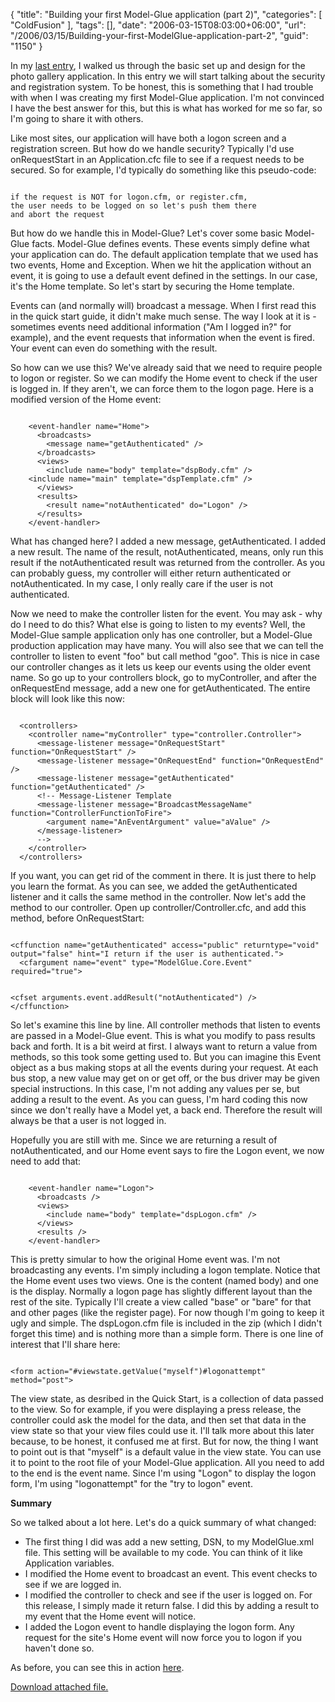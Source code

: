 {
	"title": "Building your first Model-Glue application (part 2)",
	"categories": [
		"ColdFusion"
	],
	"tags": [],
	"date": "2006-03-15T08:03:00+06:00",
	"url": "/2006/03/15/Building-your-first-ModelGlue-application-part-2",
	"guid": "1150"
}

In my <a href="http://ray.camdenfamily.com/index.cfm/2006/3/13/Building-your-first-ModelGlue-application-part-1">last entry</a>, I walked us through the basic set up and design for the photo gallery application. In this entry we will start talking about the security and registration system. To be honest, this is something that I had trouble with when I was creating my first Model-Glue application. I'm not convinced I have the best answer for this, but this is what has worked for me so far, so I'm going to share it with others.
<!--more-->
Like most sites, our application will have both a logon screen and a registration screen. But how do we handle security? Typically I'd use onRequestStart in an Application.cfc file to see if a request needs to be secured. So for example, I'd typically do something like this pseudo-code:

<code>
if the request is NOT for logon.cfm, or register.cfm, 
the user needs to be logged on so let's push them there
and abort the request
</code>

But how do we handle this in Model-Glue? Let's cover some basic Model-Glue facts. Model-Glue defines events. These events simply define what your application can do. The default application template that we used has two events, Home and Exception. When we hit the application without an event, it is going to use a default event defined in the settings. In our case, it's the Home template. So let's start by securing the Home template.

Events can (and normally will) broadcast a message. When I first read this in the quick start guide, it didn't make much sense. The way I look at it is - sometimes events need additional information ("Am I logged in?" for example), and the event requests that information when the event is fired. Your event can even do something with the result. 

So how can we use this? We've already said that we need to require people to logon or register. So we can modify the Home event to check if the user is logged in. If they aren't, we can force them to the logon page. Here is a modified version of the Home event:

<code>
    &lt;event-handler name="Home"&gt;
      &lt;broadcasts&gt;
      	&lt;message name="getAuthenticated" /&gt;
      &lt;/broadcasts&gt;
      &lt;views&gt;
      	&lt;include name="body" template="dspBody.cfm" /&gt;
	&lt;include name="main" template="dspTemplate.cfm" /&gt;
      &lt;/views&gt;
      &lt;results&gt;
      	&lt;result name="notAuthenticated" do="Logon" /&gt;
      &lt;/results&gt;
    &lt;/event-handler&gt;
</code>

What has changed here? I added a new message, getAuthenticated. I added a new result. The name of the result, notAuthenticated, means, only run this result if the notAuthenticated result was returned from the controller. As you can probably guess, my controller will either return authenticated or notAuthenticated. In my case, I only really care if the user is not authenticated.

Now we need to make the controller listen for the event. You may ask - why do I need to do this? What else is going to listen to my events? Well, the Model-Glue sample application only has one controller, but a Model-Glue production application may have many. You will also see that we can tell the controller to listen to event "foo" but call method "goo". This is nice in case our controller changes as it lets us keep our events using the older event name. So go up to your controllers block, go to myController, and after the onRequestEnd message, add a new one for getAuthenticated. The entire block will look like this now:

<code>
  &lt;controllers&gt;
    &lt;controller name="myController" type="controller.Controller"&gt;
      &lt;message-listener message="OnRequestStart" function="OnRequestStart" /&gt;
      &lt;message-listener message="OnRequestEnd" function="OnRequestEnd" /&gt;
      &lt;message-listener message="getAuthenticated" function="getAuthenticated" /&gt;
      &lt;!-- Message-Listener Template
      &lt;message-listener message="BroadcastMessageName" function="ControllerFunctionToFire"&gt;
        &lt;argument name="AnEventArgument" value="aValue" /&gt;
      &lt;/message-listener&gt;
      --&gt;
    &lt;/controller&gt;
  &lt;/controllers&gt;
</code>

If you want, you can get rid of the comment in there. It is just there to help you learn the format. As you can see, we added the getAuthenticated listener and it calls the same method in the controller. Now let's add the method to our controller. Open up controller/Controller.cfc, and add this method, before OnRequestStart:

<code>
&lt;cffunction name="getAuthenticated" access="public" returntype="void" output="false" hint="I return if the user is authenticated."&gt;
  &lt;cfargument name="event" type="ModelGlue.Core.Event" required="true"&gt;
  
  &lt;cfset arguments.event.addResult("notAuthenticated") /&gt;
&lt;/cffunction&gt;
</code>

So let's examine this line by line. All controller methods that listen to events are passed in a Model-Glue event. This is what you modify to pass results back and forth. It is a bit weird at first. I always want to return a value from methods, so this took some getting used to. But you can imagine this Event object as a bus making stops at all the events during your request. At each bus stop, a new value may get on or get off, or the bus driver may be given special instructions. In this case, I'm not adding any values per se, but adding a result to the event. As you can guess, I'm hard coding this now since we don't really have a Model yet, a back end. Therefore the result will always be that a user is not logged in.

Hopefully you are still with me. Since we are returning a result of notAuthenticated, and our Home event says to fire the Logon event, we now need to add that:

<code>
    &lt;event-handler name="Logon"&gt;
      &lt;broadcasts /&gt;
      &lt;views&gt;
      	&lt;include name="body" template="dspLogon.cfm" /&gt;
      &lt;/views&gt;
      &lt;results /&gt;
    &lt;/event-handler&gt;
</code>

This is pretty simular to how the original Home event was. I'm not broadcasting any events. I'm simply including a logon template. Notice that the Home event uses two views. One is the content (named body) and one is the display. Normally a logon page has slightly different layout than the rest of the site. Typically I'll create a view called "base" or "bare" for that and other pages (like the register page). For now though I'm going to keep it ugly and simple. The dspLogon.cfm file is included in the zip (which I didn't forget this time) and is nothing more than a simple form. There is one line of interest that I'll share here:

<code>
&lt;form action="#viewstate.getValue("myself")#logonattempt" method="post"&gt;
</code>

The view state, as desribed in the Quick Start, is a collection of data passed to the view. So for example, if you were displaying a press release, the controller could ask the model for the data, and then set that data in the view state so that your view files could use it. I'll talk more about this later because, to be honest, it confused me at first. But for now, the thing I want to point out is that "myself" is a default value in the view state. You can use it to point to the root file of your Model-Glue application. All you need to add to the end is the event name. Since I'm using "Logon" to display the logon form, I'm using "logonattempt" for the "try to logon" event.

<b>Summary</b>

So we talked about a lot here. Let's do a quick summary of what changed:

<ul>
<li>The first thing I did was add a new setting, DSN, to my ModelGlue.xml file. This setting will be available to my code. You can think of it like Application variables.
<li>I modified the Home event to broadcast an event. This event checks to see if we are logged in.
<li>I modified the controller to check and see if the user is logged on. For this release, I simply made it return false. I did this by adding a result to my event that the Home event will notice. 
<li>I added the Logon event to handle displaying the logon form. Any request for the site's Home event will now force you to logon if you haven't done so. 
</ul>

As before, you can see this in action <a href="http://pg1.camdenfamily.com">here</a>.<p><a href='enclosures/D%3A%5Cwebsites%5Ccamdenfamily%5Csource%5Cmorpheus%5Cblog%5Cenclosures%2Fwwwroot1%2Ezip'>Download attached file.</a></p>